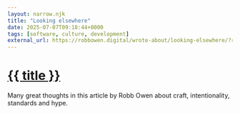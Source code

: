 ```yaml
---
layout: narrow.njk
title: "Looking elsewhere"
date: 2025-07-07T09:18:44+0000
tags: [software, culture, development]
external_url: https://robbowen.digital/wrote-about/looking-elsewhere/?ref=daniel.pizza
---
```


<h1><a href="{{ external_url }}">{{ title }}</a></h1>

Many great thoughts in this article by Robb Owen about craft, intentionality, standards and hype.